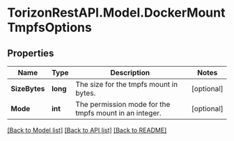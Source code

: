 
# TorizonRestAPI.Model.DockerMountTmpfsOptions

## Properties

Name | Type | Description | Notes
------------ | ------------- | ------------- | -------------
**SizeBytes** | **long** | The size for the tmpfs mount in bytes. | [optional] 
**Mode** | **int** | The permission mode for the tmpfs mount in an integer. | [optional] 

[[Back to Model list]](../README.md#documentation-for-models)
[[Back to API list]](../README.md#documentation-for-api-endpoints)
[[Back to README]](../README.md)

